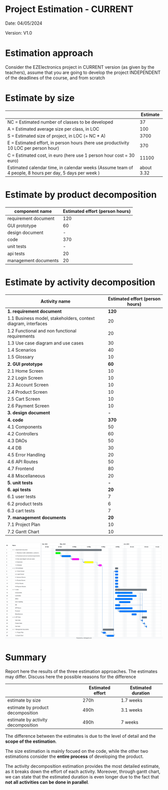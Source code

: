 # Project Estimation - CURRENT
Date: 04/05/2024

Version: V1.0

# Estimation approach
Consider the EZElectronics project in CURRENT version (as given by the teachers), assume that you are going to develop the project INDEPENDENT of the deadlines of the course, and from scratch
# Estimate by size
### 
|             | Estimate                        |             
| ----------- | ------------------------------- |  
| NC =  Estimated number of classes to be developed   |           37                |             
|  A = Estimated average size per class, in LOC       |             100               | 
| S = Estimated size of project, in LOC (= NC * A) | 3700 |
| E = Estimated effort, in person hours (here use productivity 10 LOC per person hour)  |      370                                |   
| C = Estimated cost, in euro (here use 1 person hour cost = 30 euro) | 11100 | 
| Estimated calendar time, in calendar weeks (Assume team of 4 people, 8 hours per day, 5 days per week ) |        about 3.32            |         

# Estimate by product decomposition
### 
|         component name    | Estimated effort (person hours)   |             
| ----------- | ------------------------------- | 
| requirement document  | 120 |
| GUI prototype | 60 |
| design document | -  |
| code | 370 |
| unit tests | - |
| api tests | 20 |
| management documents  | 20 |

# Estimate by activity decomposition
### 
|         Activity name    | Estimated effort (person hours)   |             
| ----------- | ------------------------------- | 
| **1. requirement document**  | **120** |
| 1.1 Business model, stakeholders, context diagram, interfaces | 20 |
| 1.2 Functional and non functional requirements | 20 |
| 1.3 Use case diagram and use cases | 30 |
| 1.4 Scenarios | 40 |
| 1.5 Glossary | 10 |
| **2. GUI prototype** | **60** |
| 2.1 Home Screen | 10 |
| 2.2 Login Screen | 10 |
| 2.3 Account Screen | 10 |
| 2.4 Product Screen | 10 |
| 2.5 Cart Screen | 10 |
| 2.6 Payment Screen | 10 |
| **3. design document** | **-** |
| **4. code** | **370** |
| 4.1 Components | 50 |
| 4.2 Controllers | 60 |
| 4.3 DAOs | 50 |
| 4.4 DB | 30 |
| 4.5 Error Handling | 20 |
| 4.6 API Routes | 50 |
| 4.7 Frontend | 80 |
| 4.8 Miscellaneous | 20 |
| **5. unit tests** | **-** |
| **6. api tests** | **20** |
| 6.1 user tests | 7 |
| 6.2 product tests | 6 |
| 6.3 cart tests | 7 |
| **7. management documents**  | **20** |
| 7.1 Project Plan | 10 |
| 7.2 Gantt Chart | 10 |

###
![gantt chart](/assets/gantt_V1.png)

# Summary

Report here the results of the three estimation approaches. The estimates may differ. Discuss here the possible reasons for the difference

|             | Estimated effort                        |   Estimated duration |          
| ----------- | ------------------------------- | ---------------|
| estimate by size | 270h | 1.7 weeks |
| estimate by product decomposition | 490h | 3.1 weeks |
| estimate by activity decomposition | 490h | 7 weeks |

The difference between the estimates is due to the level of detail and the **scope of the estimation**.

The size estimation is mainly focued on the code, while the other two estimations consider the **entire process** of developing the product. 

The activity decomposition estimation provides the most detailed estimate, as it breaks down the effort of each activity. Moreover, through gantt chart, we can state that the estimated duration is even longer due to the fact that **not all activities can be done in parallel**.



